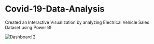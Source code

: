 # Covid-19-Data-Analysis
Created an Interactive Visualization by analyzing Electrical Vehicle Sales Dataset using Power BI


![Dashboard 2](https://github.com/user-attachments/assets/3f9eef67-344d-4ecd-9f31-110cd003de30)
